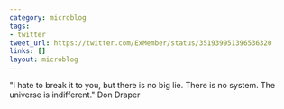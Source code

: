 ```yaml
---
category: microblog
tags:
- twitter
tweet_url: https://twitter.com/ExMember/status/351939951396536320
links: []
layout: microblog
---
```

"I hate to break it to you, but there is no big lie. There is no system. The universe is indifferent." Don Draper
